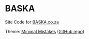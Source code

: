# BASKA

Site Code for [BASKA.co.za](https://baska.co.za)

Theme: [Minimal Mistakes](https://mmistakes.github.io/minimal-mistakes/) ([GitHub repo](https://github.com/mmistakes/minimal-mistakes))
